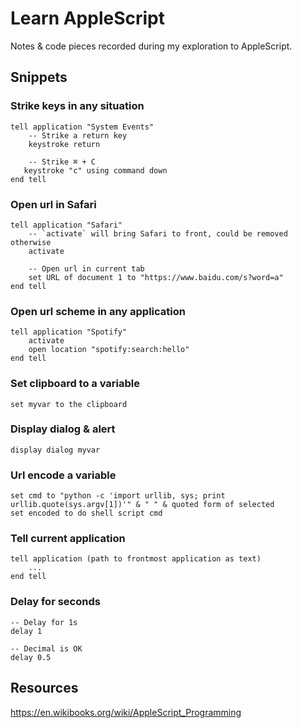 # Learn AppleScript

Notes & code pieces recorded during my exploration to AppleScript.


## Snippets


### Strike keys in any situation

```applescript
tell application "System Events"
    -- Strike a return key
    keystroke return

    -- Strike ⌘ + C
   keystroke "c" using command down
end tell
```

### Open url in Safari

```applescript
tell application "Safari"
    -- `activate` will bring Safari to front, could be removed otherwise
    activate

    -- Open url in current tab
    set URL of document 1 to "https://www.baidu.com/s?word=a"
end tell
```

### Open url scheme in any application

```applescript
tell application "Spotify"
    activate
    open location "spotify:search:hello"
end tell
```

### Set clipboard to a variable

```applescript
set myvar to the clipboard
```

### Display dialog & alert

```applescript
display dialog myvar
```

### Url encode a variable

```applescript
set cmd to "python -c 'import urllib, sys; print urllib.quote(sys.argv[1])'" & " " & quoted form of selected
set encoded to do shell script cmd
```

### Tell current application

```applescript
tell application (path to frontmost application as text)
    ...
end tell
```

### Delay for seconds

```applescript
-- Delay for 1s
delay 1

-- Decimal is OK
delay 0.5
```


## Resources

https://en.wikibooks.org/wiki/AppleScript_Programming
